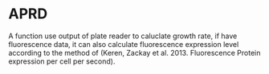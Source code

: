 # APRD
 A function use output of plate reader to caluclate growth rate, if have fluorescence data, it can also calculate fluorescence expression level according to the method of (Keren, Zackay et al. 2013. Fluorescence Protein expression per cell per second).
